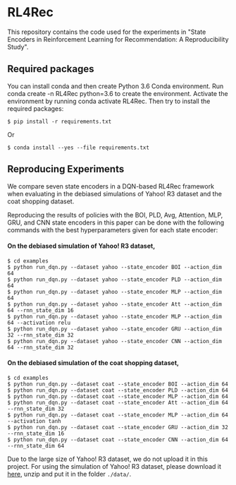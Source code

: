 # RL4Rec
This repository contains the code used for the experiments in "State Encoders in Reinforcement Learning for Recommendation: A Reproducibility Study".

## Required packages
You can install conda and then create Python 3.6 Conda environment. Run conda create -n RL4Rec python=3.6 to create the environment. Activate the environment by running conda activate RL4Rec. 
Then try to install the required packages:
```
$ pip install -r requirements.txt
```
Or
```
$ conda install --yes --file requirements.txt
```
## Reproducing Experiments
We compare seven state encoders in a DQN-based RL4Rec framework when evaluating in the debiased simulations of Yahoo! R3 dataset and the coat shopping dataset.

Reproducing the results of policies with the BOI, PLD, Avg, Attention, MLP, GRU, and CNN state encoders in this paper can be done with the following commands with the best hyperparameters given for each state encoder:
#### On the debiased simulation of Yahoo! R3 dataset, 
```
$ cd examples
$ python run_dqn.py --dataset yahoo --state_encoder BOI --action_dim 64 
$ python run_dqn.py --dataset yahoo --state_encoder PLD --action_dim 64 
$ python run_dqn.py --dataset yahoo --state_encoder MLP --action_dim 64 
$ python run_dqn.py --dataset yahoo --state_encoder Att --action_dim 64 --rnn_state_dim 16
$ python run_dqn.py --dataset yahoo --state_encoder MLP --action_dim 64 --activation relu
$ python run_dqn.py --dataset yahoo --state_encoder GRU --action_dim 32 --rnn_state_dim 32
$ python run_dqn.py --dataset yahoo --state_encoder CNN --action_dim 64 --rnn_state_dim 32
```
#### On the debiased simulation of the coat shopping dataset, 
```
$ cd examples
$ python run_dqn.py --dataset coat --state_encoder BOI --action_dim 64 
$ python run_dqn.py --dataset coat --state_encoder PLD --action_dim 64 
$ python run_dqn.py --dataset coat --state_encoder MLP --action_dim 64 
$ python run_dqn.py --dataset coat --state_encoder Att --action_dim 64 --rnn_state_dim 32
$ python run_dqn.py --dataset coat --state_encoder MLP --action_dim 64 --activation tanh
$ python run_dqn.py --dataset coat --state_encoder GRU --action_dim 32 --rnn_state_dim 16
$ python run_dqn.py --dataset coat --state_encoder CNN --action_dim 64 --rnn_state_dim 64
```
Due to the large size of Yahoo! R3 dataset,  we do not upload it in this project. For using the simulation of Yahoo! R3 dataset, please download it [here](https://surfdrive.surf.nl/files/index.php/s/U8bh3zzzaDdlR5u), unzip and put it in the folder ```./data/```.

<!-- ## Parameters
- `./conf/yahoo.properties`
    - `data.input.dataset`: default sim4, a simulated dataset. You can also choose yahoo or coat dataset, which would lead to two kinds of evaluation: (1) Solution-1: Limiting Action Selection; (2) Solution-2: Completing the Rating Matrix.
    - `mode`: default DQN.
    - `seed`: default 2010. Set random seed to achieve reproducibility.
    - `episode_length`: default 10. It means the max number of interaction turns.
    - `evaluation`: default false. It means if we directly evaluate with the saved models.
- `./conf/DQN.properties`
    - `state_encoder`: default GRU. The models of the state encoder include MLP and GRU for now. We will add CNN, Attention etc.
    - Others -->

<!-- ![](DQN-parameters.png) -->

<!-- ## Markov Decision Process (MDP)
We will now describe how we model the recommendation task as an Markov Decision Process (MDP):
- State space ![1](http://latex.codecogs.com/svg.latex?S): A state represents all the current information on which a decision can be based, including the recommended items and the corresponding feedback, denoted as ![1](http://latex.codecogs.com/svg.latex?s^u_t=([i_1,i_2,\dots,i_{t}],[f_1,f_2,\dots,f_{t}])), with ![1](http://latex.codecogs.com/svg.latex?i_k) the item recommended by the RS in turn k, and ![1](http://latex.codecogs.com/svg.latex?f_k) the corresponding user feedback.
- Action space ![1](http://latex.codecogs.com/svg.latex?A): An action taken by the RS consists of the recommendation of a single item in turn t. 
- Reward ![1](http://latex.codecogs.com/svg.latex?R): After receiving the action, consisting of item being recommended by the RS, the (simulated) user gives feedback ![1](http://latex.codecogs.com/svg.latex?f_t\in\{0,1\})  (i.e. skip or click) on this item.
- Transition probabilities ![1](http://latex.codecogs.com/svg.latex?T): After the user provides feedback on the recommended item, the state transitions deterministically to the next state by appending this item and feedback to the current state.
- Discount factor ![1](http://latex.codecogs.com/svg.latex?\gamma): As usual in MDP,  ![1](http://latex.codecogs.com/svg.latex?\gamma\in[0,1]) aims to balance the effect of immediate rewards and future rewards.  -->
